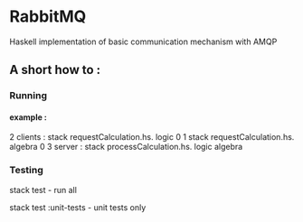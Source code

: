 # RabbitMQ
Haskell implementation of basic communication mechanism with AMQP

## A short how to :

### Running

#### example :
2 clients : 
stack requestCalculation.hs. logic 0 1
stack requestCalculation.hs. algebra 0 3
server : 
stack processCalculation.hs. logic algebra

### Testing
stack test              - run all

stack test :unit-tests  - unit tests only
